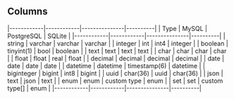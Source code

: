 ## Columns

|------------|------------|---------------|----------|
| Type       | MySQL      | PostgreSQL    | SQLite   |
|------------|------------|---------------|----------|
| string     | varchar    | varchar       | varchar  |
| integer    | int        | int4          | integer  |
| boolean    | tinyint(1) | bool          | boolean  |
| text       | text       | text          | text     |
| char       | char       | char          | char     |
| float      | float      | real          | float    |
| decimal    | decimal    | decimal       | decimal  |
| date       | date       | date          | date     |
| datetime   | datetime   | timestamp(6)  | datetime |
| biginteger | bigint     | int8          | bigint   |
| uuid       | char(36)   | uuid          | char(36) |
| json       | text       | json          | text     |
| enum       | enum       | custom type   | enum     |
| set        | set        | custom type[] | enum     |
|------------|------------|---------------|----------|
